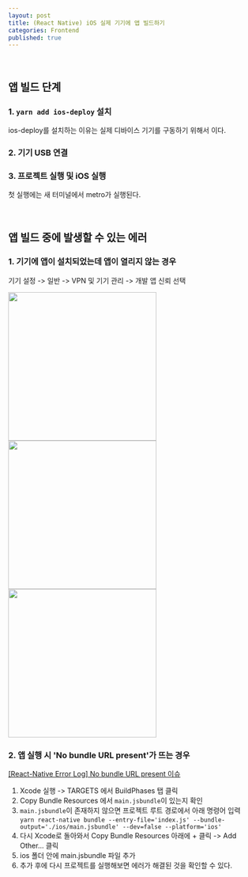 ```yaml
---
layout: post
title: (React Native) iOS 실제 기기에 앱 빌드하기
categories: Frontend
published: true
---
```


<br>

## 앱 빌드 단계
### 1. `yarn add ios-deploy` 설치
ios-deploy를 설치하는 이유는 실제 디바이스 기기를 구동하기 위해서 이다.
### 2. 기기 USB 연결
### 3. 프로젝트 실행 및 iOS 실행
첫 실행에는 새 터미널에서 metro가 실행된다.

<br>

## 앱 빌드 중에 발생할 수 있는 에러
### 1. 기기에 앱이 설치되었는데 앱이 열리지 않는 경우
기기 설정 -> 일반 -> VPN 및 기기 관리 -> 개발 앱 신뢰 선택 <br>

<img src="https://github.com/mj-automne/mj-automne.github.io/assets/86812090/5b668f34-bf9f-4b6c-affd-cfc7e1fcbff2" width="300" />
<img src="https://github.com/mj-automne/mj-automne.github.io/assets/86812090/54fea8c5-e2b7-4960-9f40-5ee44bad05d4" width="300" />
<img src="https://github.com/mj-automne/mj-automne.github.io/assets/86812090/742dc7b4-dcb2-489f-80cd-15744b0e99bf" width="300" />

### 2. 앱 실행 시 'No bundle URL present'가 뜨는 경우
[[React-Native Error Log] No bundle URL present 이슈](https://velog.io/@haerim95/React-Native-Error-Log-No-bundle-URL-present-%EC%9D%B4%EC%8A%88) <br>
1. Xcode 실행 -> TARGETS 에서 BuildPhases 탭 클릭
2. Copy Bundle Resources 에서 `main.jsbundle`이 있는지 확인
3. `main.jsbundle`이 존재하지 않으면 프로젝트 루트 경로에서 아래 명령어 입력 <br>
   `yarn react-native bundle --entry-file='index.js' --bundle-output='./ios/main.jsbundle' --dev=false --platform='ios'`
4. 다시 Xcode로 돌아와서 Copy Bundle Resources 아래에 + 클릭 -> Add Other... 클릭
5. ios 폴더 안에 main.jsbundle 파일 추가
6. 추가 후에 다시 프로젝트를 실행해보면 에러가 해결된 것을 확인할 수 있다.

